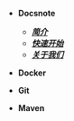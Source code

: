 - **Docsnote**

    * [***简介***](/README.md)
    * [***快速开始***](/zh-cn/Quickly.md)
    * [***关于我们***](/zh-cn/About.md)

- **Docker**

- **Git**

- **Maven**